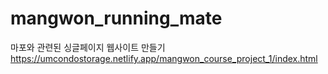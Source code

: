 # mangwon_running_mate
마포와 관련된 싱글페이지 웹사이트 만들기
https://umcondostorage.netlify.app/mangwon_course_project_1/index.html
